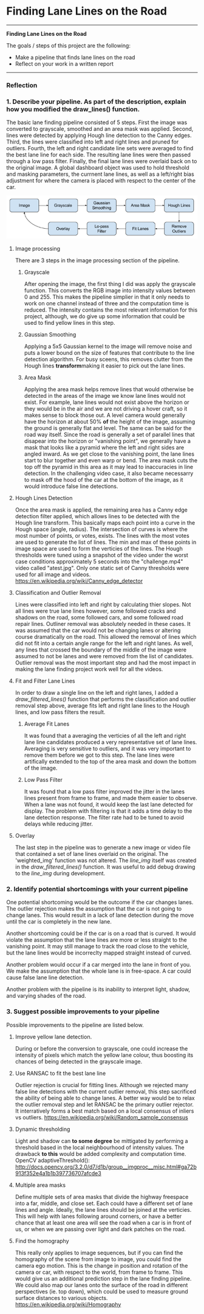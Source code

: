 # **Finding Lane Lines on the Road** 

---

**Finding Lane Lines on the Road**

The goals / steps of this project are the following:
* Make a pipeline that finds lane lines on the road
* Reflect on your work in a written report


[//]: # (Image References)

[image1]: ./flow.png

---

### Reflection

### 1. Describe your pipeline. As part of the description, explain how you modified the draw_lines() function.

The basic lane finding pipeline consisted of 5 steps. First the image was converted to grayscale, smoothed and an area mask was applied. Second, lines were detected by applying Hough line detection to the Canny edges. Third, the lines were classified into left and right lines and pruned for outliers. Fourth, the left and right candidate line sets were averaged to find the best lane line for each side. The resulting lane lines were then passed through a low pass filter. Finally, the final lane lines were overlaid back on to the original image. A global dashboard object was used to hold threshold and masking parameters, the currnent lane lines, as well as a left/right bias adjustment for where the camera is placed with respect to the center of the car.

![alt text][image1]

1. Image processing

	There are 3 steps in the image processing section of the pipeline.

	1. Grayscale

		 After opening the image, the first thing I did was apply the grayscale function. This converts the RGB image into intensity values between 0 and 255. This makes the pipeline simplier in that it only needs to work on one channel instead of three and the computation time is reduced. The intensity contains the most relevant information for this project, although, we do give up some information that could be used to find yellow lines in this step.

	2. Gaussian Smoothing
		
		Applying a 5x5 Gaussian kernel to the image will remove noise and puts a lower bound on the size of features that contribute to the line detection algorithm. For busy sceens, this removes clutter from the Hough lines **transform**making it easier to pick out the lane lines.
	
	3. Area Mask

		Applying the area mask helps remove lines that would otherwise be detected in the areas of the image we know lane lines would not exist.  For example, lane lines would not exist above the horizon or they would be in the air and we are not driving a hover craft, so it makes sense to block those out.  A level camera would generally have the horizon at about 50% **of** the height of the image, assuming the ground is generally flat and level. The same can be said for the road way itself.  Since the road is generally a set of parallel lines that disapear into the horizon or "vanishing point", we generally have a mask that looks like a pyramid where the left and right sides are angled inward. As we get close to the vanishing point, the lane lines start to blur together and even warp or bend.  The area mask cuts the top off the pyramid in this area as it may lead to inaccuracies in line detection. In the challenging video case, it also became necessarry to mask off the hood of the car at the bottom of the image, as it would introduce false line detections.

2. Hough Lines Detection

	Once the area mask is applied, the remaining area has a Canny edge detection filter applied, which allows lines to be detected with the Hough line transform.  This basically maps each point into a curve in the Hough space (angle, radius).  The intersection of curves is where the most number of points, or votes, exists.  The lines with the most votes are used to generate the list of lines.  The min and max of these points in image space are used to form the verticies of the lines.  The Hough thresholds were tuned using a snapshot of the video under the worst case conditions approximately 5 seconds into the "challenge.mp4" video called "atest.jpg".  Only one static set of Canny thresholds were used for all image and videos.
	https://en.wikipedia.org/wiki/Canny_edge_detector

3. Classification and Outlier Removal
	
	Lines were classified into left and right by calculating thier slopes. Not all lines were true lane lines however, some followed cracks and shadows on the road, some followed cars, and some followed road repair lines.  Outliner removal was absolutely needed in these cases.  It was assumed that the car would not be changing lanes or altering course dramatically on the road.  This allowed the removal of lines which did not fit into a certain angle range for the left and right lanes.  As well, any lines that crossed the boundary of the middle of the image were assumed to not be lanes and were removed from the list of candidates.
	Outlier removal was the most important step and had the most impact in making the lane finding project work well for all the videos.

4. Fit and Filter Lane Lines

	In order to draw a single line on the left and right lanes, I added a *draw_filtered_lines()* function that performs the classification and outlier removal step above, average fits left and right lane lines to the Hough lines, and low pass filters the result.

	1. Average Fit Lanes

		It was found that a averaging the verticies of all the left and right lane line candidates produced a very representative set of lane lines. Averaging is very sensitive to outliers, and it was very important to remove them before we got to this step. The lane lines were artifically extended to the top of the area mask and down the bottom of the image.

	2. Low Pass Filter

		It was found that a low pass filter improved the jitter in the lanes lines present from frame to frame, and made them easier to observe.  When a lane was not found, it would keep the last lane detected for display.  The problem with filtering is that it adds a time delay to the lane detection response. The filter rate had to be tuned to avoid delays while reducing jitter.

5. Overlay

	The last step in the pipeline was to generate a new image or video file that contained a set of lane lines overlaid on the original.  The 'weighted_img' function was not altered.  The *line_img* itself was created in the *draw_filtered_lines()* function.  It was useful to add debug drawing to the *line_img* during development.


### 2. Identify potential shortcomings with your current pipeline


One potential shortcoming would be the outcome if the car changes lanes.  The outlier rejection makes the assumption that the car is not going to change lanes. This would result in a lack of lane detection during the move until the car is completely in the new lane.

Another shortcoming could be if the car is on a road that is curved.  It would violate the assumption that the lane lines are more or less straight to the vanishing point.  It may still manage to track the road close to the vehicle, but the lane lines would be incorreclty mapped straight instead of curved.

Another problem would occur if a car merged into the lane in front of you.  We make the assumption that the whole lane is in free-space.  A car could cause false lane line detection.

Another problem with the pipeline is its inability to interpret light, shadow, and varying shades of the road.

### 3. Suggest possible improvements to your pipeline

Possible improvements to the pipeline are listed below.

1. Improve yellow lane detection.

	During or before the conversion to grayscale, one could increase the intensity of pixels which match the yellow lane colour, thus boosting its chances of being detected in the grayscale image.

2. Use RANSAC to fit the best lane line
	
	Outlier rejection is crucial for fitting lines.  Although we rejected many false line detections with the current outlier removal, this step sacrificed the ability of being able to change lanes. A better way would be to relax the outlier removal step and let RANSAC be the primary outlier rejector.  It interratively forms a best match based on a local consensus of inliers vs outliers.
	https://en.wikipedia.org/wiki/Random_sample_consensus

3. Dynamic thresholding

	Light and shadow can **to some degree** be mittigated by performing a threshold based in the local neighbourhood of intensity values. The drawback **to this** would be added complexity and computation time. 
	OpenCV  adaptiveThreshold(): http://docs.opencv.org/3.2.0/d7/d1b/group__imgproc__misc.html#ga72b913f352e4a1b1b397736707afcde3

4. Multiple area masks

	Define multiple sets of area masks that divide the highway freespace into a far, middle, and close set.  Each could have a different set of lane lines and angle.  Ideally, the lane lines should be joined at the verticies.  This will help with lanes following around corners, or have a better chance that at least one area will see the road when a car is in front of us, or when we are passing over light and dark patches on the road.

5. Find the homography

	This really only applies to image sequences, but if you can find the homography of the scene from image to image, you could find the camera ego motion. This is the change in position and rotation of the camera or car, with respect to the world, from frame to frame. This would give us an additional prediction step in the lane finding pipeline.  We could also map our lanes onto the surface of the road in different perspectives (ie. top down), which could be used to measure ground surface distances to various objects.
	https://en.wikipedia.org/wiki/Homography

